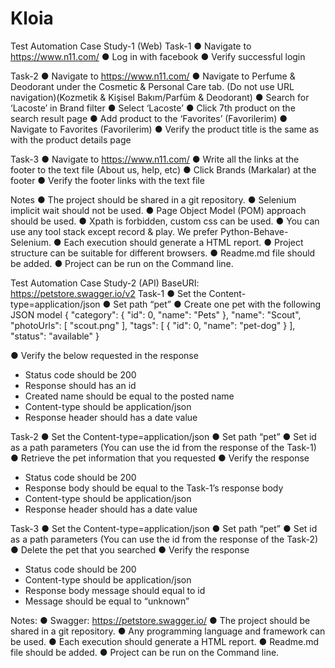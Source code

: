 # Kloia
Test Automation Case Study-1 (Web)
Task-1
● Navigate to https://www.n11.com/
● Log in with facebook
● Verify successful login

Task-2
● Navigate to https://www.n11.com/
● Navigate to Perfume & Deodorant under the Cosmetic & Personal Care tab. (Do not
use URL navigation)(Kozmetik & Kişisel Bakım/Parfüm & Deodorant)
● Search for ‘Lacoste’ in Brand filter
● Select ‘Lacoste’
● Click 7th product on the search result page
● Add product to the ‘Favorites’ (Favorilerim)
● Navigate to Favorites (Favorilerim)
● Verify the product title is the same as with the product details page

Task-3
● Navigate to https://www.n11.com/
● Write all the links at the footer to the text file (About us, help, etc)
● Click Brands (Markalar) at the footer
● Verify the footer links with the text file

Notes
● The project should be shared in a git repository.
● Selenium implicit wait should not be used.
● Page Object Model (POM) approach should be used.
● Xpath is forbidden, custom css can be used.
● You can use any tool stack except record & play. We prefer Python-Behave-Selenium.
● Each execution should generate a HTML report.
● Project structure can be suitable for different browsers.
● Readme.md file should be added.
● Project can be run on the Command line.

Test Automation Case Study-2 (API)
BaseURI: https://petstore.swagger.io/v2
Task-1
● Set the Content-type=application/json
● Set path “pet”
● Create one pet with the following JSON model
{
    "category": {
        "id": 0,
        "name": "Pets"
    },
    "name": "Scout",
    "photoUrls": [
        "scout.png"
    ],
    "tags": [
        {
            "id": 0,
            "name": "pet-dog"
        }
    ],
    "status": "available"
}

● Verify the below requested in the response
- Status code should be 200
- Response should has an id
- Created name should be equal to the posted name
- Content-type should be application/json
- Response header should has a date value

Task-2
● Set the Content-type=application/json
● Set path “pet”
● Set id as a path parameters (You can use the id from the response of the Task-1)
● Retrieve the pet information that you requested
● Verify the response
- Status code should be 200
- Response body should be equal to the Task-1’s response body
- Content-type should be application/json
- Response header should has a date value
  
Task-3
● Set the Content-type=application/json
● Set path “pet”
● Set id as a path parameters (You can use the id from the response of the Task-2)
● Delete the pet that you searched
● Verify the response
- Status code should be 200
- Content-type should be application/json
- Response body message should equal to id
- Message should be equal to “unknown”
  
Notes:
● Swagger: https://petstore.swagger.io/
● The project should be shared in a git repository.
● Any programming language and framework can be used.
● Each execution should generate a HTML report.
● Readme.md file should be added.
● Project can be run on the Command line.

  
